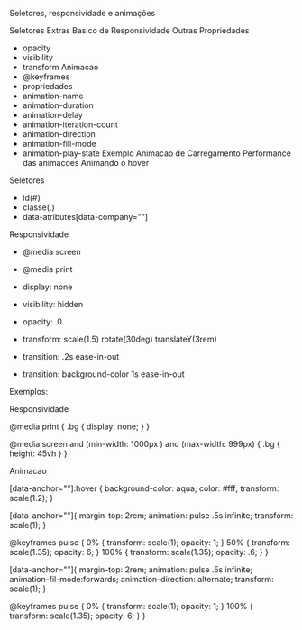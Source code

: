 
Seletores, responsividade e animações

Seletores Extras
Basico de Responsividade
Outras Propriedades
- opacity
- visibility
- transform
Animacao
- @keyframes
- propriedades
- animation-name
- animation-duration
- animation-delay
- animation-iteration-count
- animation-direction
- animation-fill-mode
- animation-play-state
Exemplo Animacao de Carregamento
Performance das animacoes
Animando o hover




Seletores
- id(#)
- classe(.)
- data-atributes[data-company=""]

Responsividade
- @media screen
- @media print

- display: none
- visibility: hidden
- opacity: .0
- transform: scale(1.5) rotate(30deg) translateY(3rem)
- transition: .2s ease-in-out
- transition: background-color 1s ease-in-out



Exemplos:

Responsividade

@media print { 
    .bg {
            display: none; 
        } 
}

 @media screen and (min-width: 1000px ) and (max-width: 999px) { 
    .bg {
            height: 45vh
        } 
}


Animacao

[data-anchor=""]:hover {
    background-color: aqua;
    color: #fff;
    transform: scale(1.2);
}

[data-anchor=""]{
    margin-top: 2rem;
    animation: pulse .5s infinite;
    transform: scale(1);
}

@keyframes pulse {
    0% {
        transform: scale(1);
        opacity: 1;
    }
    50% {
        transform: scale(1.35);
        opacity: 6;
    }
    100% {
        transform: scale(1.35);
        opacity: .6;
    }
}


[data-anchor=""]{
    margin-top: 2rem;
    animation: pulse .5s infinite;
    animation-fil-mode:forwards;
    animation-direction: alternate;
    transform: scale(1);
}

@keyframes pulse {
    0% {
        transform: scale(1);
        opacity: 1;
    }
    100% {
        transform: scale(1.35);
        opacity: 6;
    }
}


